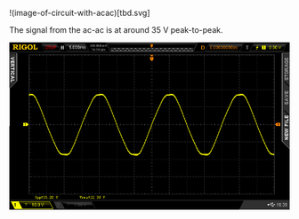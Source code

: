  
!(image-of-circuit-with-acac)[tbd.svg]

The signal from the ac-ac is at around 35 V peak-to-peak.
 

![image-of-circuit-with-acac](./wip/ac-ac-adaptor-trace.png)
